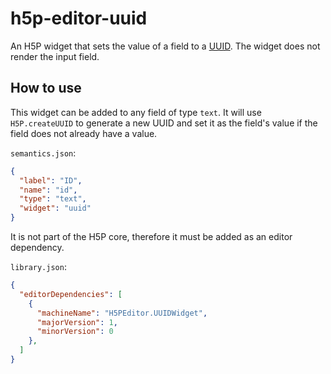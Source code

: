# h5p-editor-uuid

An H5P widget that sets the value of a field to a [UUID](https://en.wikipedia.org/wiki/Universally_unique_identifier).
The widget does not render the input field.

## How to use

This widget can be added to any field of type `text`.
It will use `H5P.createUUID` to generate a new UUID and set it as the field's value if the field does not already have a value.

`semantics.json`:

```json
{
  "label": "ID",
  "name": "id",
  "type": "text",
  "widget": "uuid"
}
```

It is not part of the H5P core, therefore it must be added as an editor dependency.

`library.json`:

```json
{
  "editorDependencies": [
    {
      "machineName": "H5PEditor.UUIDWidget",
      "majorVersion": 1,
      "minorVersion": 0
    },
  ]
}
```
